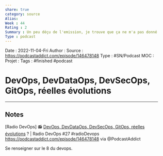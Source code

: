 ```yaml
---
share: true 
category: source
Alias:
Week : 44
Rating : 2
Summary : Un peu déçu de l'emission, je trouve que ça ne m'a pas donné de clef. De plus le débat est trop tranché et personne ne met de l'eau dans son vin.
Type : podcast
---
```

Date : 2022-11-04-Fri
Author :
Source : https://podcastaddict.com/episode/146478148 
Type : #SN/Podcast 
MOC :
Projet : 
Tags : #finished #podcast 

# DevOps, DevDataOps, DevSecOps, GitOps, réelles évolutions


***

## Notes

[Radio DevOps] 📻 [DevOps, DevDataOps, DevSecOps, GitOps, réelles évolutions](DevOps,%20DevDataOps,%20DevSecOps,%20GitOps,%20r%C3%A9elles%20%C3%A9volutions) ? | Radio DevOps #27 #radioDevops 
https://podcastaddict.com/episode/146478148 via @PodcastAddict

Se renseigner sur le 8 du devops.
